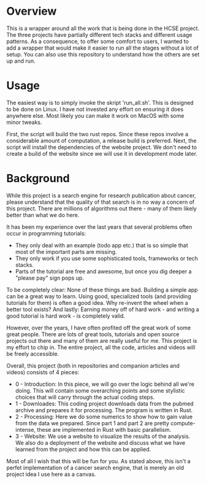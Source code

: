 # Overview

This is a wrapper around all the work that is being done in the HCSE project. The three projects have partially different tech stacks and different usage patterns. As a consequence, to offer some comfort to users, I wanted to add a wrapper that would make it easier to run all the stages without a lot of setup. You can also use this repository to understand how the others are set up and run.

# Usage

The easiest way is to simply invoke the skript 'run_all.sh'. This is designed to be done on Linux. I have not invested any effort on ensuring it does anywhere else. Most likely you can make it work on MacOS with some minor tweaks. 

First, the script will build the two rust repos. Since these repos involve a considerable amount of computation, a release build is preferred. Next, the script will install the dependencies of the website project. We don't need to create a build of the website since we will use it in development mode later. 

# Background

While this project is a search engine for research publication about cancer, please understand that the quality of that search is in no way a concern of this project. There are millions of algorithms out there - many of them likely better than what we do here. 

It has been my experience over the last years that several problems often occur in programming tutorials:
- They only deal with an example (todo app etc.) that is so simple that most of the important parts are missing.
- They only work if you use some sophisticated tools, frameworks or tech stacks.
- Parts of the tutorial are free and awesome, but once you dig deeper a "please pay" sign pops up.

To be completely clear: None of these things are bad. Building a simple app can be a great way to learn. Using good, specialized tools (and providing tutorials for them) is often a good idea. Why re-invent the wheel when a better tool exists? And lastly: Earning money off of hard work - and writing a good tutorial is hard work - is completely valid.

However, over the years, I have often profited off the great work of some great people. There are lots of great tools, tutorials and open source projects out there and many of them are really useful for me. This project is my effort to chip in. The entire project, all the code, articles and videos will be freely accessible.

Overall, this project (both in repositories and companion articles and videos) consists of 4 pieces:
- 0 - Introduction: In this piece, we will go over the logic behind all we're doing. This will contain some overarching points and some stylistic choices that will carry through the actual coding steps.
- 1 - Downloades: This coding project downloads data from the pubmed archive and prepares it for processing. The program is written in Rust.
- 2 - Processing: Here we do some numerics to show how to gain value from the data we prepared. Since part 1 and part 2 are pretty compute-intense, these are implemented in Rust with basic parallelism.
- 3 - Website: We use a website to visualize the results of the analysis. We also do a deployment of the website and discuss what we have learned from the project and how this can be applied. 

Most of all I wish that this will be fun for you. As stated above, this isn't a perfet implementation of a cancer search engine, that is merely an old project idea I use here as a canvas.



